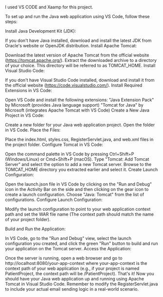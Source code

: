 I used VS CODE and Xaamp for this project.

To set up and run the Java web application using VS Code, follow these steps:

Install Java Development Kit (JDK):

If you don't have Java installed, download and install the latest JDK from Oracle's website or OpenJDK distribution.
Install Apache Tomcat:

Download the latest version of Apache Tomcat from the official website (https://tomcat.apache.org/).
Extract the downloaded archive to a directory of your choice. This directory will be referred to as TOMCAT_HOME.
Install Visual Studio Code:

If you don't have Visual Studio Code installed, download and install it from the official website (https://code.visualstudio.com/).
Install Required Extensions in VS Code:

Open VS Code and install the following extensions:
"Java Extension Pack" by Microsoft (provides Java language support)
"Tomcat for Java" by Microsoft (integrates Apache Tomcat with VS Code)
Create a New Java Project in VS Code:

Create a new folder for your Java web application project.
Open the folder in VS Code.
Place the Files:

Place the index.html, styles.css, RegisterServlet.java, and web.xml files in the project folder.
Configure Tomcat in VS Code:

Open the command palette in VS Code by pressing Ctrl+Shift+P (Windows/Linux) or Cmd+Shift+P (macOS).
Type "Tomcat: Add Tomcat Server" and select the option to add a new Tomcat server.
Browse to the TOMCAT_HOME directory you extracted earlier and select it.
Create Launch Configuration:

Open the launch.json file in VS Code by clicking on the "Run and Debug" icon in the Activity Bar on the side and then clicking on the gear icon to create a launch configuration.
Choose "Java: Tomcat" from the list of configurations.
Configure Launch Configuration:

Modify the launch configuration to point to your web application context path and set the WAR file name (The context path should match the name of your project folder).

Build and Run the Application:

In VS Code, go to the "Run and Debug" view, select the launch configuration you created, and click the green "Run" button to build and run your application on the Tomcat server.
Access the Application:

Once the server is running, open a web browser and go to http://localhost:8080/your-app-context where your-app-context is the context path of your web application (e.g., if your project is named PatientProject, the context path will be /PatientProject).
That's it! Now you should have your Java web application up and running using Apache Tomcat in Visual Studio Code. Remember to modify the RegisterServlet.java to include your actual email sending logic in a real-world scenario.
